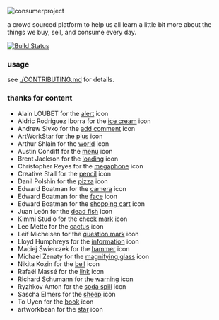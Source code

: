 ![consumerproject](http://i.imgur.com/iLlaWxJ.png)

a crowd sourced platform to help us all learn a little bit more about the
things we buy, sell, and consume every day.

[![Build Status](https://travis-ci.org/consumr-project/cp.svg?branch=master)](https://travis-ci.org/consumr-project/cp)

### usage

see [./CONTRIBUTING.md](CONTRIBUTING.md) for details.

### thanks for content

* Alain LOUBET for the [alert](https://thenounproject.com/search/?q=warning&i=14055) icon
* Aldric Rodríguez Iborra for the [ice cream](https://thenounproject.com/search/?q=ice+cream&i=422594) icon
* Andrew Sivko for the [add comment](https://thenounproject.com/search/?q=add%20comment&i=24079) icon
* ArtWorkStar for the [plus](https://thenounproject.com/search/?q=plus&i=609027) icon
* Arthur Shlain for the [world](https://thenounproject.com/search/?q=world&i=292103) icon
* Austin Condiff for the [menu](https://thenounproject.com/search/?q=hamburger&i=70916) icon
* Brent Jackson for the [loading](http://jxnblk.com/loading/) icon
* Christopher Reyes for the [megaphone](https://thenounproject.com/search/?q=megaphone&i=11770) icon
* Creative Stall for the [pencil](https://thenounproject.com/search/?q=pencil&i=382196) icon
* Danil Polshin for the [pizza](https://thenounproject.com/term/pizza/108104/) icon
* Edward Boatman for the [camera](https://thenounproject.com/search/?q=camera&i=476) icon
* Edward Boatman for the [face](https://thenounproject.com/search/?q=face&i=67226) icon
* Edward Boatman for the [shopping cart](https://thenounproject.com/search/?q=shopping+cart&i=355) icon
* Juan León for the [dead fish](https://thenounproject.com/search/?q=dead+fish&i=95085) icon
* Kimmi Studio for the [check mark](https://thenounproject.com/search/?q=check&i=702757) icon
* Lee Mette for the [cactus](https://thenounproject.com/search/?q=broken+cactus&i=103375) icon
* Leif Michelsen for the [question mark](https://thenounproject.com/search/?q=question+mark&i=447554) icon
* Lloyd Humphreys for the [information](https://thenounproject.com/search/?q=information&i=96638) icon
* Maciej Świerczek for the [hammer](https://thenounproject.com/search/?q=hammer&i=188614) icon
* Michael Zenaty for the [magnifying glass](https://thenounproject.com/search/?q=search&i=21796) icon
* Nikita Kozin for the [bell](https://thenounproject.com/search/?q=bell&i=304492) icon
* Rafaël Massé for the [link](https://thenounproject.com/search/?q=link&i=49479) icon
* Richard Schumann for the [warning](https://thenounproject.com/search/?q=warning&i=50611) icon
* Ryzhkov Anton for the [soda spill](https://thenounproject.com/search/?q=spill&i=23127) icon
* Sascha Elmers for the [sheep](https://thenounproject.com/search/?q=sheep&i=99202) icon
* To Uyen for the [book](https://thenounproject.com/search/?q=book&i=249760) icon
* artworkbean for the [star](https://thenounproject.com/search/?q=star&i=101463) icon
